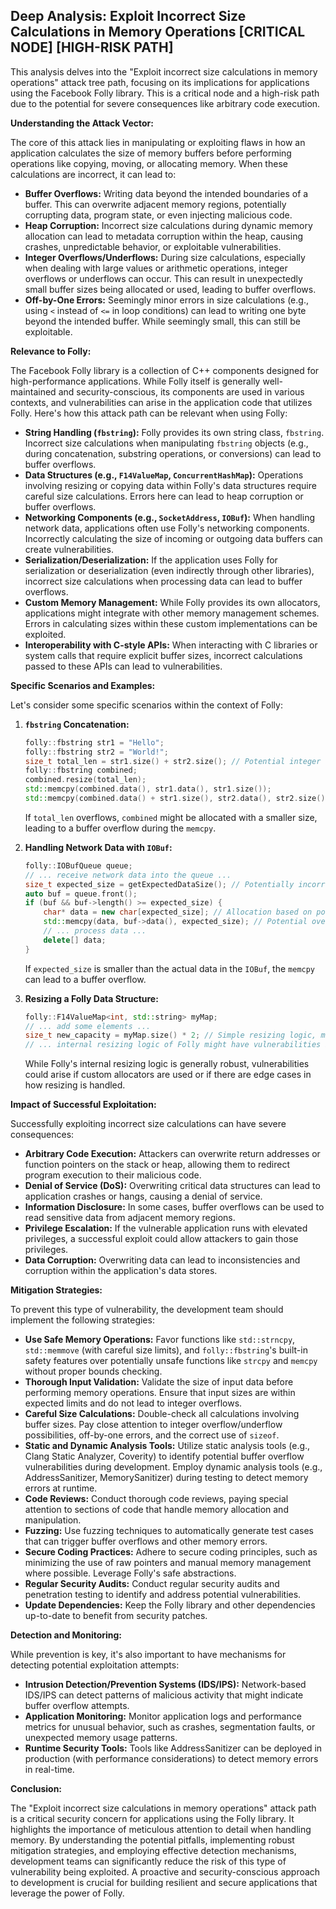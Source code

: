 ## Deep Analysis: Exploit Incorrect Size Calculations in Memory Operations [CRITICAL NODE] [HIGH-RISK PATH]

This analysis delves into the "Exploit incorrect size calculations in memory operations" attack tree path, focusing on its implications for applications using the Facebook Folly library. This is a critical node and a high-risk path due to the potential for severe consequences like arbitrary code execution.

**Understanding the Attack Vector:**

The core of this attack lies in manipulating or exploiting flaws in how an application calculates the size of memory buffers before performing operations like copying, moving, or allocating memory. When these calculations are incorrect, it can lead to:

* **Buffer Overflows:** Writing data beyond the intended boundaries of a buffer. This can overwrite adjacent memory regions, potentially corrupting data, program state, or even injecting malicious code.
* **Heap Corruption:**  Incorrect size calculations during dynamic memory allocation can lead to metadata corruption within the heap, causing crashes, unpredictable behavior, or exploitable vulnerabilities.
* **Integer Overflows/Underflows:** During size calculations, especially when dealing with large values or arithmetic operations, integer overflows or underflows can occur. This can result in unexpectedly small buffer sizes being allocated or used, leading to buffer overflows.
* **Off-by-One Errors:** Seemingly minor errors in size calculations (e.g., using `<` instead of `<=` in loop conditions) can lead to writing one byte beyond the intended buffer. While seemingly small, this can still be exploitable.

**Relevance to Folly:**

The Facebook Folly library is a collection of C++ components designed for high-performance applications. While Folly itself is generally well-maintained and security-conscious, its components are used in various contexts, and vulnerabilities can arise in the application code that utilizes Folly. Here's how this attack path can be relevant when using Folly:

* **String Handling (`fbstring`):** Folly provides its own string class, `fbstring`. Incorrect size calculations when manipulating `fbstring` objects (e.g., during concatenation, substring operations, or conversions) can lead to buffer overflows.
* **Data Structures (e.g., `F14ValueMap`, `ConcurrentHashMap`):**  Operations involving resizing or copying data within Folly's data structures require careful size calculations. Errors here can lead to heap corruption or buffer overflows.
* **Networking Components (e.g., `SocketAddress`, `IOBuf`):** When handling network data, applications often use Folly's networking components. Incorrectly calculating the size of incoming or outgoing data buffers can create vulnerabilities.
* **Serialization/Deserialization:** If the application uses Folly for serialization or deserialization (even indirectly through other libraries), incorrect size calculations when processing data can lead to buffer overflows.
* **Custom Memory Management:** While Folly provides its own allocators, applications might integrate with other memory management schemes. Errors in calculating sizes within these custom implementations can be exploited.
* **Interoperability with C-style APIs:** When interacting with C libraries or system calls that require explicit buffer sizes, incorrect calculations passed to these APIs can lead to vulnerabilities.

**Specific Scenarios and Examples:**

Let's consider some specific scenarios within the context of Folly:

1. **`fbstring` Concatenation:**
   ```c++
   folly::fbstring str1 = "Hello";
   folly::fbstring str2 = "World!";
   size_t total_len = str1.size() + str2.size(); // Potential integer overflow if sizes are large
   folly::fbstring combined;
   combined.resize(total_len);
   std::memcpy(combined.data(), str1.data(), str1.size());
   std::memcpy(combined.data() + str1.size(), str2.data(), str2.size()); // Potential overflow if total_len was miscalculated
   ```
   If `total_len` overflows, `combined` might be allocated with a smaller size, leading to a buffer overflow during the `memcpy`.

2. **Handling Network Data with `IOBuf`:**
   ```c++
   folly::IOBufQueue queue;
   // ... receive network data into the queue ...
   size_t expected_size = getExpectedDataSize(); // Potentially incorrect calculation
   auto buf = queue.front();
   if (buf && buf->length() >= expected_size) {
       char* data = new char[expected_size]; // Allocation based on potentially incorrect size
       std::memcpy(data, buf->data(), expected_size); // Potential overflow if buf->length() > expected_size
       // ... process data ...
       delete[] data;
   }
   ```
   If `expected_size` is smaller than the actual data in the `IOBuf`, the `memcpy` can lead to a buffer overflow.

3. **Resizing a Folly Data Structure:**
   ```c++
   folly::F14ValueMap<int, std::string> myMap;
   // ... add some elements ...
   size_t new_capacity = myMap.size() * 2; // Simple resizing logic, might be flawed in complex scenarios
   // ... internal resizing logic of Folly might have vulnerabilities if not handled carefully
   ```
   While Folly's internal resizing logic is generally robust, vulnerabilities could arise if custom allocators are used or if there are edge cases in how resizing is handled.

**Impact of Successful Exploitation:**

Successfully exploiting incorrect size calculations can have severe consequences:

* **Arbitrary Code Execution:** Attackers can overwrite return addresses or function pointers on the stack or heap, allowing them to redirect program execution to their malicious code.
* **Denial of Service (DoS):** Overwriting critical data structures can lead to application crashes or hangs, causing a denial of service.
* **Information Disclosure:** In some cases, buffer overflows can be used to read sensitive data from adjacent memory regions.
* **Privilege Escalation:** If the vulnerable application runs with elevated privileges, a successful exploit could allow attackers to gain those privileges.
* **Data Corruption:** Overwriting data can lead to inconsistencies and corruption within the application's data stores.

**Mitigation Strategies:**

To prevent this type of vulnerability, the development team should implement the following strategies:

* **Use Safe Memory Operations:** Favor functions like `std::strncpy`, `std::memmove` (with careful size limits), and `folly::fbstring`'s built-in safety features over potentially unsafe functions like `strcpy` and `memcpy` without proper bounds checking.
* **Thorough Input Validation:** Validate the size of input data before performing memory operations. Ensure that input sizes are within expected limits and do not lead to integer overflows.
* **Careful Size Calculations:** Double-check all calculations involving buffer sizes. Pay close attention to integer overflow/underflow possibilities, off-by-one errors, and the correct use of `sizeof`.
* **Static and Dynamic Analysis Tools:** Utilize static analysis tools (e.g., Clang Static Analyzer, Coverity) to identify potential buffer overflow vulnerabilities during development. Employ dynamic analysis tools (e.g., AddressSanitizer, MemorySanitizer) during testing to detect memory errors at runtime.
* **Code Reviews:** Conduct thorough code reviews, paying special attention to sections of code that handle memory allocation and manipulation.
* **Fuzzing:** Use fuzzing techniques to automatically generate test cases that can trigger buffer overflows and other memory errors.
* **Secure Coding Practices:** Adhere to secure coding principles, such as minimizing the use of raw pointers and manual memory management where possible. Leverage Folly's safe abstractions.
* **Regular Security Audits:** Conduct regular security audits and penetration testing to identify and address potential vulnerabilities.
* **Update Dependencies:** Keep the Folly library and other dependencies up-to-date to benefit from security patches.

**Detection and Monitoring:**

While prevention is key, it's also important to have mechanisms for detecting potential exploitation attempts:

* **Intrusion Detection/Prevention Systems (IDS/IPS):** Network-based IDS/IPS can detect patterns of malicious activity that might indicate buffer overflow attempts.
* **Application Monitoring:** Monitor application logs and performance metrics for unusual behavior, such as crashes, segmentation faults, or unexpected memory usage patterns.
* **Runtime Security Tools:** Tools like AddressSanitizer can be deployed in production (with performance considerations) to detect memory errors in real-time.

**Conclusion:**

The "Exploit incorrect size calculations in memory operations" attack path is a critical security concern for applications using the Folly library. It highlights the importance of meticulous attention to detail when handling memory. By understanding the potential pitfalls, implementing robust mitigation strategies, and employing effective detection mechanisms, development teams can significantly reduce the risk of this type of vulnerability being exploited. A proactive and security-conscious approach to development is crucial for building resilient and secure applications that leverage the power of Folly.
